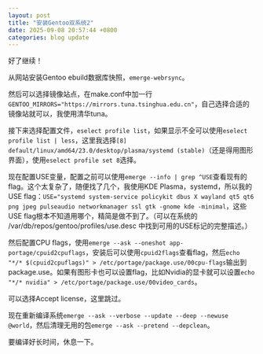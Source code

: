 ```yaml
---
layout: post
title: "安装Gentoo双系统2"
date: 2025-09-08 20:57:44 +0800
categories: blog update
---
```


好了继续！

从网站安装Gentoo ebuild数据库快照，`emerge-webrsync`。

然后可以选择镜像站点，在make.conf中加一行`GENTOO_MIRRORS="https://mirrors.tuna.tsinghua.edu.cn"`，自己选择合适的镜像站就可以，我使用清华tuna。

接下来选择配置文件，`eselect profile list`，如果显示不全可以使用`eselect profile list | less`，这里我选择`[8] default/linux/amd64/23.0/desktop/plasma/systemd (stable)`（还是得用图形界面），使用`eselect profile set 8`选择。

现在配置USE变量，配置之前可以使用`emerge --info | grep ^USE`查看现有的flag。这个太复杂了，随便找了几个，我使用KDE Plasma，systemd，所以我的USE flag：`USE="systemd system-service policykit dbus X wayland qt5 qt6 png jpeg pulseaudio networkmanager ssl gtk -gnome kde -minimal`，这些USE flag根本不知道用哪个，精简是做不到了。（可以在系统的 /var/db/repos/gentoo/profiles/use.desc 中找到可用的USE标记的完整描述。）

然后配置CPU flags，使用`emerge --ask --oneshot app-portage/cpuid2cpuflags`，安装后可以使用`cpuid2flags`查看flag，然后`echo "*/* $(cpuid2cpuflags)" > /etc/portage/package.use/00cpu-flags`输出到package.use。如果有图形卡也可以设置flag，比如Nvidia的显卡就可以设置`echo "*/* nvidia" > /etc/portage/package.use/00video_cards`。

可以选择Accept license，这里跳过。

现在重新编译系统`emerge --ask --verbose --update --deep --newuse @world`，然后清理无用的包`emerge --ask --pretend --depclean`。

要编译好长时间，休息一下。